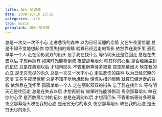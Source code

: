 ```yaml
---
title: 烟火-吴奇隆
date: 2009-10-10 23:15
categories: Life
tags: music
permalink: 烟火-吴奇隆
---
```


总是一次又一次不小心
走进悲伤的森林
以为已经沉睡的恋情
又在午夜里惊醒
总是不知不觉地想起你
惊慌失措的眼睛
就算已经远走的背影
依然靠在我怀里
孤孤单单一个人
走在丽影双双的街头
忘了我在找什么
等待明天还是往回走
总是在失去以后
才想再拥有
如果时光能够倒流
夜空那幕烟火
映在你的心里
是否触痛尘封的记忆
总是在离别以后
才想再回头
不管重新等待多寂寞
夜空那幕烟火
映在我的心底
是无穷无尽的永久
总是一次又一次不小心
走进悲伤的森林
以为已经沉睡的恋情
又在午夜里惊醒
总是不知不觉地想起你
惊慌失措的眼睛
就算已经远走的背影
依然靠在我怀里
孤孤单单一个人
走在丽影双双的街头
忘了我在找什么
等待明天还是往回走
总是在失去以后
才想再拥有
如果时光能够倒流
夜空那幕烟火
映在你的心里
是否触痛尘封的记忆
总是在离别以后
才想再回头
不管重新等待多寂寞
夜空那幕烟火映在我的心底
是无穷无尽的永久
夜空那幕烟火
映在我的心底
是无穷无尽的永久